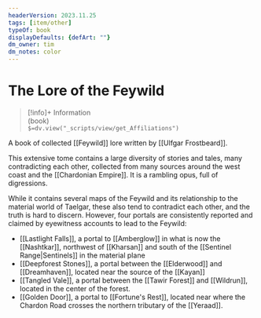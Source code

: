 ```yaml
---
headerVersion: 2023.11.25
tags: [item/other]
typeOf: book
displayDefaults: {defArt: ""}
dm_owner: tim
dm_notes: color
---
```

# The Lore of the Feywild
>[!info]+ Information  
> (book)  
> `$=dv.view("_scripts/view/get_Affiliations")`

A book of collected [[Feywild]] lore written by [[Ulfgar Frostbeard]]. 

This extensive tome contains a large diversity of stories and tales, many contradicting each other, collected from many sources around the west coast and the [[Chardonian Empire]]. It is a rambling opus, full of digressions. 

While it contains several maps of the Feywild and its relationship to the material world of Taelgar, these also tend to contradict each other, and the truth is hard to discern. However, four portals are consistently reported and claimed by eyewitness accounts to lead to the Feywild:
- [[Lastlight Falls]], a portal to [[Amberglow]] in what is now the [[Nashtkar]], northwest of [[Kharsan]] and south of the [[Sentinel Range|Sentinels]] in the material plane
- [[Deepforest Stones]], a portal between the [[Elderwood]] and [[Dreamhaven]], located near the source of the [[Kayan]]
- [[Tangled Vale]], a portal between the [[Tawir Forest]] and [[Wildrun]], located in the center of the forest. 
- [[Golden Door]], a portal to [[Fortune's Rest]], located near where the Chardon Road crosses the northern tributary of the [[Yeraad]]. 